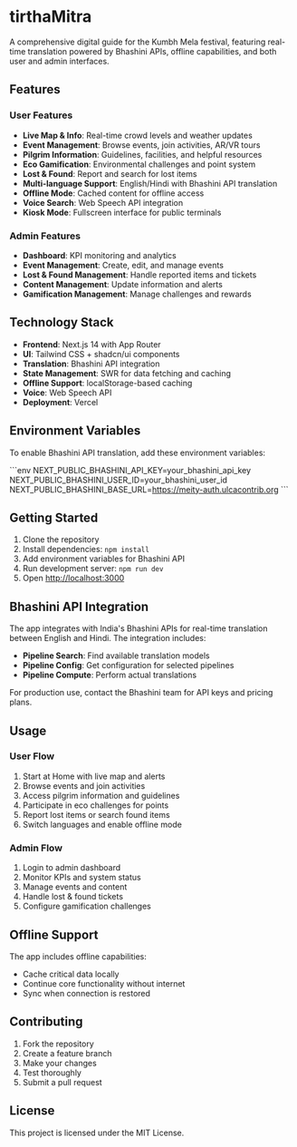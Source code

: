 # tirthaMitra

A comprehensive digital guide for the Kumbh Mela festival, featuring real-time translation powered by Bhashini APIs, offline capabilities, and both user and admin interfaces.

## Features

### User Features
- **Live Map & Info**: Real-time crowd levels and weather updates
- **Event Management**: Browse events, join activities, AR/VR tours
- **Pilgrim Information**: Guidelines, facilities, and helpful resources
- **Eco Gamification**: Environmental challenges and point system
- **Lost & Found**: Report and search for lost items
- **Multi-language Support**: English/Hindi with Bhashini API translation
- **Offline Mode**: Cached content for offline access
- **Voice Search**: Web Speech API integration
- **Kiosk Mode**: Fullscreen interface for public terminals

### Admin Features
- **Dashboard**: KPI monitoring and analytics
- **Event Management**: Create, edit, and manage events
- **Lost & Found Management**: Handle reported items and tickets
- **Content Management**: Update information and alerts
- **Gamification Management**: Manage challenges and rewards

## Technology Stack

- **Frontend**: Next.js 14 with App Router
- **UI**: Tailwind CSS + shadcn/ui components
- **Translation**: Bhashini API integration
- **State Management**: SWR for data fetching and caching
- **Offline Support**: localStorage-based caching
- **Voice**: Web Speech API
- **Deployment**: Vercel

## Environment Variables

To enable Bhashini API translation, add these environment variables:

\`\`\`env
NEXT_PUBLIC_BHASHINI_API_KEY=your_bhashini_api_key
NEXT_PUBLIC_BHASHINI_USER_ID=your_bhashini_user_id
NEXT_PUBLIC_BHASHINI_BASE_URL=https://meity-auth.ulcacontrib.org
\`\`\`

## Getting Started

1. Clone the repository
2. Install dependencies: `npm install`
3. Add environment variables for Bhashini API
4. Run development server: `npm run dev`
5. Open [http://localhost:3000](http://localhost:3000)

## Bhashini API Integration

The app integrates with India's Bhashini APIs for real-time translation between English and Hindi. The integration includes:

- **Pipeline Search**: Find available translation models
- **Pipeline Config**: Get configuration for selected pipelines  
- **Pipeline Compute**: Perform actual translations

For production use, contact the Bhashini team for API keys and pricing plans.

## Usage

### User Flow
1. Start at Home with live map and alerts
2. Browse events and join activities
3. Access pilgrim information and guidelines
4. Participate in eco challenges for points
5. Report lost items or search found items
6. Switch languages and enable offline mode

### Admin Flow
1. Login to admin dashboard
2. Monitor KPIs and system status
3. Manage events and content
4. Handle lost & found tickets
5. Configure gamification challenges

## Offline Support

The app includes offline capabilities:
- Cache critical data locally
- Continue core functionality without internet
- Sync when connection is restored

## Contributing

1. Fork the repository
2. Create a feature branch
3. Make your changes
4. Test thoroughly
5. Submit a pull request

## License

This project is licensed under the MIT License.
